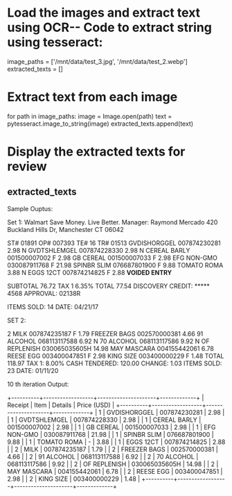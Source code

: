 # Load the images and extract text using OCR-- Code to extract string using tesseract:
image_paths = ['/mnt/data/test_3.jpg', '/mnt/data/test_2.webp']
extracted_texts = []

# Extract text from each image
for path in image_paths:
    image = Image.open(path)
    text = pytesseract.image_to_string(image)
    extracted_texts.append(text)

# Display the extracted texts for review
extracted_texts
--------------------------------------------------------------------------------------
Sample Ouptus:

Set 1:
Walmart
Save Money. Live Better.
Manager: Raymond Mercado
420 Buckland Hills Dr, Manchester CT 06042

ST# 01891 OP# 007393 TE# 16 TR# 01513
GVDISHORGGEL 007874230281 2.98 N
GVDTSHLEMGEL 007874228330 2.98 N
CEREAL BARLY 001500007002 F 2.98
GB CEREAL 001500007033 F 2.98
EFG NON-GMO 030087911768 F 21.98
SPINBR SLIM 076687801900 F 9.88
TOMATO ROMA 3.88 N
EGGS 12CT 007874214825 F 2.88
**VOIDED ENTRY**

SUBTOTAL 76.72
TAX 1 6.35%
TOTAL 77.54
DISCOVERY CREDIT: ***** 4568
APPROVAL: 02138R

ITEMS SOLD: 14
DATE: 04/21/17





SET 2:

2 MILK 007874235187 F 1.79
FREEZER BAGS 002570000381 4.66
91 ALCOHOL 068113117588 6.92 N
70 ALCOHOL 068113117586 9.92 N
OF REPLENISH 030065035605H 14.98
MAY MASCARA 004155442061 6.78
REESE EGG 003400047851 F 2.98
KING SIZE 003400000229 F 1.48
TOTAL 118.97
TAX 1: 8.00%
CASH TENDERED: 120.00
CHANGE: 1.03
ITEMS SOLD: 23
DATE: 01/11/20

10 th iteration Output: 


+----------+------------------+---------------------+-------------+
| Receipt  | Item             | Details             | Price (USD) |
+----------+------------------+---------------------+-------------+
| 1        | GVDISHORGGEL     | 007874230281        | 2.98        |
| 1        | GVDTSHLEMGEL     | 007874228330        | 2.98        |
| 1        | CEREAL BARLY     | 001500007002        | 2.98        |
| 1        | GB CEREAL        | 001500007033        | 2.98        |
| 1        | EFG NON-GMO      | 030087911768        | 21.98       |
| 1        | SPINBR SLIM      | 076687801900        | 9.88        |
| 1        | TOMATO ROMA      | -                   | 3.88        |
| 1        | EGGS 12CT        | 007874214825        | 2.88        |
| 2        | MILK             | 007874235187        | 1.79        |
| 2        | FREEZER BAGS     | 002570000381        | 4.66        |
| 2        | 91 ALCOHOL       | 068113117588        | 6.92        |
| 2        | 70 ALCOHOL       | 068113117586        | 9.92        |
| 2        | OF REPLENISH     | 030065035605H       | 14.98       |
| 2        | MAY MASCARA      | 004155442061        | 6.78        |
| 2        | REESE EGG        | 003400047851        | 2.98        |
| 2        | KING SIZE        | 003400000229        | 1.48        |
+----------+------------------+---------------------+-------------+


